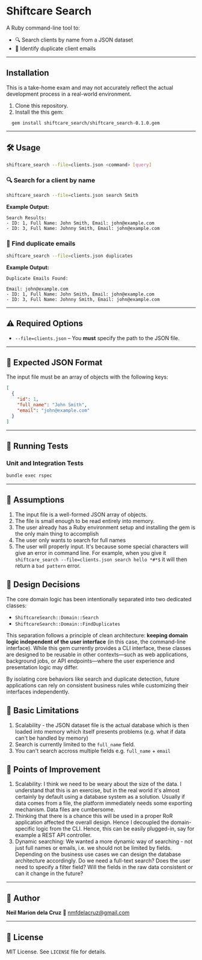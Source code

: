 # Shiftcare Search

A Ruby command-line tool to:

- 🔍 Search clients by name from a JSON dataset  
- 📑 Identify duplicate client emails

---

## Installation

This is a take-home exam and may not accurately reflect the actual development process in a real-world environment.

1. Clone this repository.
2. Install the this gem:
```
  gem install shiftcare_search/shiftcare_search-0.1.0.gem
```

---

## 🛠 Usage

```bash
shiftcare_search --file=clients.json <command> [query]
```

### 🔍 Search for a client by name

```bash
shiftcare_search --file=clients.json search Smith
```

**Example Output:**

```
Search Results:
- ID: 1, Full Name: John Smith, Email: john@example.com
- ID: 3, Full Name: Johnny Smith, Email: john@example.com
```

### 📑 Find duplicate emails

```bash
shiftcare_search --file=clients.json duplicates
```

**Example Output:**

```
Duplicate Emails Found:

Email: john@example.com
- ID: 1, Full Name: John Smith, Email: john@example.com
- ID: 3, Full Name: Johnny Smith, Email: john@example.com
```

---

## ⚠️ Required Options

- `--file=clients.json` – You **must** specify the path to the JSON file.

---

## 📁 Expected JSON Format

The input file must be an array of objects with the following keys:

```json
[
  {
    "id": 1,
    "full_name": "John Smith",
    "email": "john@example.com"
  }
]
```

---

## 🧪 Running Tests

### Unit and Integration Tests

```bash
bundle exec rspec
```

---

## 🧠 Assumptions

1. The input file is a well-formed JSON array of objects.
2. The file is small enough to be read entirely into memory.
3. The user already has a Ruby environment setup and installing the gem is the only main thing to accomplish
4. The user only wants to search for full names
5. The user will properly input. It's because some special characters will give an error in command line. For example, when you give it `shiftcare_search --file=clients.json search hello *#*$` it will then return a `bad pattern` error.

## 🧠 Design Decisions

The core domain logic has been intentionally separated into two dedicated classes:

- `ShiftcareSearch::Domain::Search`
- `ShiftcareSearch::Domain::FindDuplicates`

This separation follows a principle of clean architecture: **keeping domain logic independent of the user interface** (in this case, the command-line interface). While this gem currently provides a CLI interface, these classes are designed to be reusable in other contexts—such as web applications, background jobs, or API endpoints—where the user experience and presentation logic may differ.

By isolating core behaviors like search and duplicate detection, future applications can rely on consistent business rules while customizing their interfaces independently.

## 🧠 Basic Limitations

1. Scalability - the JSON dataset file is the actual database which is then loaded into memory which itself presents problems (e.g. what if data can't be handled by memory)
2. Search is currently limited to the `full_name` field.
3. You can't search accross multiple fields e.g. `full_name` + `email`

## 🧠 Points of Improvement

1. Scalability: I think we need to be weary about the size of the data. I understand that this is an exercise, but in the real world it's almost certainly by default using a database system as a solution. Usually if data comes from a file, the platform immediately needs some exporting mechanism. Data files are cumbersome.
2. Thinking that there is a chance this will be used in a proper RoR application affected the overall design. Hence I decoupled the domain-specific logic from the CLI. Hence, this can be easily plugged-in, say for example a REST API controller.
3. Dynamic searching: We wanted a more dynamic way of searching - not just full names or emails, i.e. we should not be limited by fields. Depending on the business use cases we can design the database architecture accordingly. Do we need a full-text search? Does the user need to specify a filter field? Will the fields in the raw data consistent or can it change in the future?

---

## 👤 Author

**Neil Marion dela Cruz**
📧 nmfdelacruz@gmail.com

---

## 📄 License

MIT License. See `LICENSE` file for details.
